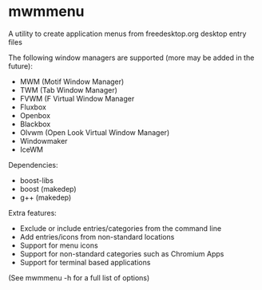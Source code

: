# mwmmenu
A utility to create application menus from freedesktop.org desktop entry files

The following window managers are supported (more may be added in the future):
* MWM (Motif Window Manager)
* TWM (Tab Window Manager)
* FVWM (F Virtual Window Manager
* Fluxbox
* Openbox
* Blackbox
* Olvwm (Open Look Virtual Window Manager)
* Windowmaker
* IceWM

Dependencies:
* boost-libs
* boost (makedep)
* g++ (makedep)

Extra features:
* Exclude or include entries/categories from the command line
* Add entries/icons from non-standard locations
* Support for menu icons
* Support for non-standard categories such as Chromium Apps
* Support for terminal based applications

(See mwmmenu -h for a full list of options)
